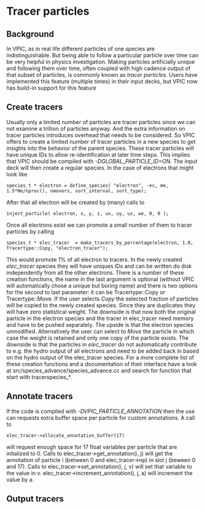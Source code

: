 # Tracer particles

## Background

In VPIC, as in real life different particles of one species are
indistinguishable. But being able to follow a particular particle over time can
be very helpful in physics investigation. Making particles artificially unique
and following them over time, often coupled with high cadence output of that
subset of particles, is commonly known as _tracer particles_. Users have
implemented this feature (multiple times) in their input decks, but VPIC now
has build-in support for this feature

## Create tracers

Usually only a limited number of particles are tracer particles since we can
not examine a trillion of particles anyway. And the extra information on tracer
particles introduces overhead that needs to be considered. So VPIC offers to
create a limited number of tracer particles in a new species to get insights
into the behavior of the parent species. These tracer particles will have
unique IDs to allow re-identification at later time steps. This implies that
VPIC should be compiled with _-DGLOBAL_PARTICLE_ID=ON_. The input deck will
then create a regular species. In the case of electrons that might look like

    species_t * electron = define_species( "electron", -ec, me, 1.5*Ne/nproc(), nmovers, sort_interval, sort_type);

After that all electron will be created by (many) calls to

    inject_particle( electron, x, y, z, ux, uy, uz, we, 0, 0 );

Once all electrons exist we can promote a small number of them to tracer
particles by calling

    species_t * elec_tracer  = make_tracers_by_percentage(electron, 1.0, Tracertype::Copy, "electron_tracer");

This would promote 1% of all electron to tracers. In the newly created
*elec_tracer* species they will have uniques IDs and can be written do disk
independently from all the other electrons. There is a number of these creation
functions, the name in the last argument is optional (without VPIC will
automatically chose a unique but boring name) and there is two options for the
second to last parameter: it can be Tracertype::Copy or Tracertype::Move. If
the user selects _Copy_ the selected fraction of particles will be copied to
the newly created species. Since they are duplicates they will have zero
statistical weight. The downside is that now both the original particle in the
electron species and the tracer in elec_tracer need memory and have to be
pushed separately. The upside is that the electron species unmodified.
Alternatively the user can select to _Move_ the particle in which case the
weight is retained and only one copy of the particle exists. The downside is
that the particles in *elec_tracer* do not automatically contribute to e.g. the
hydro output of all electrons and need to be added back in based on the hydro
output of the elec_tracer species. For a more complete list of these creation
functions and a documentation of their interface have a look at
src/species_advance/species_advance.cc and search for function that start with
tracerspecies_*.

## Annotate tracers

If the code is compiled with _-DVPIC_PARTICLE_ANNOTATION_ then the use can
requests extra buffer space per particle for custom annotations. A call to

    elec_tracer->allocate_annotation_buffer(17)

will request enough space for 17 float variables per particle that are
initalized to 0. Calls to elec_tracer->get_annotation(i, j) will get the
annotation of particle i (between 0 and elec_tracer->np) in slot j (beween 0
and 17). Calls to elec_tracer->set_annotation(i, j, v) will set that variable
to the value in v. elec_tracer->increment_annotation(i, j, a) will increment
the value by a.

## Output tracers

